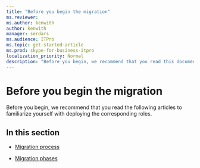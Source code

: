 ```yaml
---
title: "Before you begin the migration"
ms.reviewer: 
ms.author: kenwith
author: kenwith
manager: serdars
ms.audience: ITPro
ms.topic: get-started-article
ms.prod: skype-for-business-itpro
localization_priority: Normal
description: "Before you begin, we recommend that you read this document and the following guides to familiarize yourself with deploying the corresponding roles:"
---
```


# Before you begin the migration

Before you begin, we recommend that you read the following articles to familiarize yourself with deploying the corresponding roles.
    
## In this section

- [Migration process](migration-process.md)
    
- [Migration phases](migration-phases.md)
    

